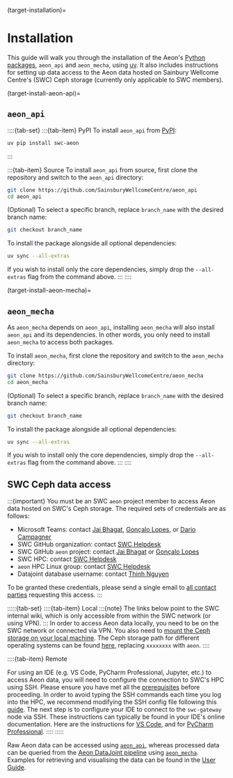 (target-installation)=
# Installation

This guide will walk you through the installation of the Aeon's [Python packages](target-repositories), `aeon_api` and `aeon_mecha`, using [uv](https://docs.astral.sh/uv/getting-started/installation/). 
It also includes instructions for setting up data access to the Aeon data hosted on Sainbury Wellcome Centre's (SWC) Ceph storage (currently only applicable to SWC members).

(target-install-aeon-api)=
## `aeon_api`
::::{tab-set}
:::{tab-item} PyPI
To install `aeon_api` from [PyPI](https://pypi.org/project/swc-aeon/):
```sh
uv pip install swc-aeon
```
:::

:::{tab-item} Source
To install `aeon_api` from source, first clone the repository and switch to the `aeon_api` directory:
```sh
git clone https://github.com/SainsburyWellcomeCentre/aeon_api
cd aeon_api
```
(Optional) To select a specific branch, replace `branch_name` with the desired branch name:
```sh
git checkout branch_name
```
To install the package alongside all optional dependencies:
```sh
uv sync --all-extras
```
If you wish to install only the core dependencies, simply drop the `--all-extras` flag from the command above.
:::
::::

(target-install-aeon-mecha)=
## `aeon_mecha`
As `aeon_mecha` depends on `aeon_api`, installing `aeon_mecha` will also install `aeon_api` and its dependencies. 
In other words, you only need to install `aeon_mecha` to access both packages.

To install `aeon_mecha`, first clone the repository and switch to the `aeon_mecha` directory:
```sh
git clone https://github.com/SainsburyWellcomeCentre/aeon_mecha
cd aeon_mecha
```
(Optional) To select a specific branch, replace `branch_name` with the desired branch name:
```sh
git checkout branch_name
```
To install the package alongside all optional dependencies:
```sh
uv sync --all-extras
```
If you wish to install only the core dependencies, simply drop the `--all-extras` flag from the command above.
:::
::::

## SWC Ceph data access
:::{important}
You must be an SWC `aeon` project member to access Aeon data hosted on 
SWC's Ceph storage. The required sets of credentials are as follows: 
- Microsoft Teams: contact [Jai Bhagat](mailto:jai.bhagat.21@ucl.ac.uk), [Gonçalo Lopes](mailto:g.lopes@neurogears.org), or [Dario Campagner](mailto:d.campagner@ucl.ac.uk)
- SWC GitHub organization: contact [SWC Helpdesk](mailto:helpdesk@swc.ucl.ac.uk)
- SWC GitHub `aeon` project: contact [Jai Bhagat](mailto:jai.bhagat.21@ucl.ac.uk) or [Gonçalo Lopes](mailto:g.lopes@neurogears.org)
- SWC HPC: contact [SWC Helpdesk](mailto:helpdesk@swc.ucl.ac.uk)
- `aeon` HPC Linux group: contact [SWC Helpdesk](mailto:helpdesk@swc.ucl.ac.uk)
- Datajoint database username: contact [Thinh Nguyen](mailto:thinh@vathes.com)

To be granted these credentials, please send a single email to 
[all contact parties](mailto:jai.bhagat.21@ucl.ac.uk,g.lopes@neurogears.org,d.campagner@ucl.ac.uk,helpdesk@swc.ucl.ac.uk,thinh@vathes.com?subject=Request%20for%20Aeon%20credentials) 
requesting this access.
:::

:::::{tab-set}
::::{tab-item} Local
:::{note}
The links below point to the SWC internal wiki, which is only accessible from within the SWC network (or using VPN).
:::
In order to access Aeon data locally, you need to be on the SWC network or connected via VPN. You also need to [mount the Ceph storage on your local machine](https://wiki.ucl.ac.uk/display/SSC/How+to+Mount). The Ceph storage path for different operating systems can be found [here](https://wiki.ucl.ac.uk/display/SSC/Storage%3A+Ceph), replacing `xxxxxxxx` with `aeon`.
::::

::::{tab-item} Remote

For using an IDE (e.g. VS Code, PyCharm Professional, Jupyter, etc.) to access Aeon data, you will need to configure the connection to SWC's HPC using SSH. 
Please ensure you have met all the [prerequisites](niu-howto:#prerequisites) before proceeding. 
In order to avoid typing the SSH commands each time you log into the HPC, we recommend modifying the SSH config file following this [guide](niu-howto:#ssh-config-file).
The next step is to configure your IDE to connect to the `swc-gateway` node via SSH. These instructions can typically be found in your IDE's online documentation. Here are the instructions for [VS Code](https://code.visualstudio.com/docs/remote/ssh), and for [PyCharm Professional](https://www.jetbrains.com/help/pycharm/remote-development-overview.html#client_to_server).
::::
:::::

Raw Aeon data can be accessed using [`aeon_api`](#aeon_api), whereas processed data can be queried from the [Aeon DataJoint pipeline](target-aeon-dj-pipeline) using [`aeon_mecha`](#aeon_mecha). 
Examples for retrieving and visualising the data can be found in the [User Guide](target-user-guide).